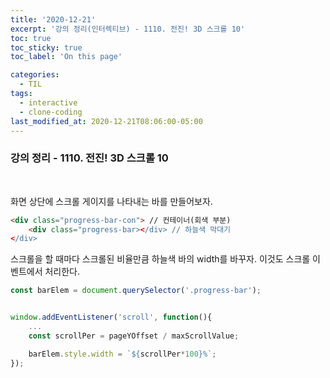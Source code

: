 ```yaml
---
title: '2020-12-21'
excerpt: '강의 정리(인터렉티브) - 1110. 전진! 3D 스크롤 10'
toc: true
toc_sticky: true
toc_label: 'On this page'

categories:
  - TIL
tags:
  - interactive
  - clone-coding
last_modified_at: 2020-12-21T08:06:00-05:00
---
```


### 강의 정리 - 1110. 전진! 3D 스크롤 10

<br />

화면 상단에 스크롤 게이지를 나타내는 바를 만들어보자.

```html
<div class="progress-bar-con"> // 컨테이너(회색 부분)
    <div class="progress-bar></div> // 하늘색 막대기
</div>
```

스크롤을 할 때마다 스크롤된 비율만큼 하늘색 바의 width를 바꾸자. 이것도 스크롤 이벤트에서 처리한다.

```javascript
const barElem = document.querySelector('.progress-bar');


window.addEventListener('scroll', function(){
    ...
    const scrollPer = pageYOffset / maxScrollValue;

    barElem.style.width = `${scrollPer*100}%`;
});
```
